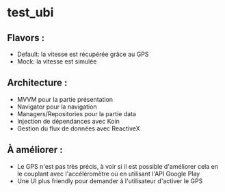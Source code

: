 # test_ubi

## Flavors : 
- Default: la vitesse est récupérée grâce au GPS
- Mock: la vitesse est simulée 

## Architecture :

- MVVM pour la partie présentation
- Navigator pour la navigation
- Managers/Repositories pour la partie data
- Injection de dépendances avec Koin
- Gestion du flux de données avec ReactiveX

## À améliorer :

- Le GPS n'est pas très précis, à voir si il est possible d'améliorer cela en le couplant avec l'accéléromètre où en utilisant l'API Google Play
- Une UI plus friendly pour demander à l'utilisateur d'activer le GPS
